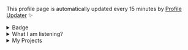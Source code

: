 This profile page is automatically updated every 15 minutes by [Profile Updater](https://github.com/tinvv/profile-updater) ✨

<details>
<summary>Badge</summary>
<img src="https://github-profile-trophy.vercel.app/?username=tinvv&theme=discord&column=8)" />
 
![stats](https://github-readme-stats.vercel.app/api?username=tinvv&show_icons=true&line_height=24)
 
</details>
<details>
<summary>What I am listening?</summary>
  
[![img](https://spotify-github-profile.vercel.app/api/view?uid=0ysdo113nkd8khvn2kn7al2s5&cover_image=true&theme=default)](https://spotify-github-profile.vercel.app/api/view.svg?uid=0ysdo113nkd8khvn2kn7al2s5&redirect=true)
  
</details>

<details>
<summary>
My Projects
</summary>
  
<!-- [PROFILE UPDATER]: START -->
## My Projects
- [555](https://github.com/tinvv/555) ( [1 stars](https://github.com/tinvv/555/stargazers) )
- [AnyDictionary](https://github.com/tinvv/AnyDictionary) ( [1 stars](https://github.com/tinvv/AnyDictionary/stargazers) )
- [Chanom](https://github.com/tinvv/Chanom)
- [Discord.js-v13-bot-starter](https://github.com/tinvv/Discord.js-v13-bot-starter) ( [2 stars](https://github.com/tinvv/Discord.js-v13-bot-starter/stargazers) )
- [JSOptionPane](https://github.com/tinvv/JSOptionPane)
- [MukPakPak](https://github.com/tinvv/MukPakPak) ( [3 stars](https://github.com/tinvv/MukPakPak/stargazers) )
- [Record-of-the-Earth](https://github.com/tinvv/Record-of-the-Earth) ( [3 stars](https://github.com/tinvv/Record-of-the-Earth/stargazers) )
- [THREE.js-solar-system](https://github.com/tinvv/THREE.js-solar-system) ( [2 stars](https://github.com/tinvv/THREE.js-solar-system/stargazers) [1 issues](https://github.com/tinvv/THREE.js-solar-system/issues) )
- [What-Should-I-Listen](https://github.com/tinvv/What-Should-I-Listen) ( [5 stars](https://github.com/tinvv/What-Should-I-Listen/stargazers) )
- [blog](https://github.com/tinvv/blog)
- [dotfiles](https://github.com/tinvv/dotfiles) ( [1 stars](https://github.com/tinvv/dotfiles/stargazers) )
- [earn-vs-jeab](https://github.com/tinvv/earn-vs-jeab)
- [i-have-no-idea](https://github.com/tinvv/i-have-no-idea) ( [2 stars](https://github.com/tinvv/i-have-no-idea/stargazers) )
- [popEarn](https://github.com/tinvv/popEarn)
- [profile-updater](https://github.com/tinvv/profile-updater) ( [2 stars](https://github.com/tinvv/profile-updater/stargazers) )
- [shouldYou](https://github.com/tinvv/shouldYou) ( [1 stars](https://github.com/tinvv/shouldYou/stargazers) )
- [tinvv](https://github.com/tinvv/tinvv) ( [2 stars](https://github.com/tinvv/tinvv/stargazers) )
- [web](https://github.com/tinvv/web)

## My contribution
- [Chat-Client-and-Server-with-Java-Socket](https://github.com/tinvv/Chat-Client-and-Server-with-Java-Socket)
- [DaiMai](https://github.com/tinvv/DaiMai)
- [antibadwordbot](https://github.com/tinvv/antibadwordbot)
- [awesome-cheab-quotes](https://github.com/tinvv/awesome-cheab-quotes)
- [awesome-maas](https://github.com/tinvv/awesome-maas)
- [awesome-prayuth-works](https://github.com/tinvv/awesome-prayuth-works)
- [awesome-websites-as-answers](https://github.com/tinvv/awesome-websites-as-answers)
- [baht.js](https://github.com/tinvv/baht.js)
- [can-i-order-macbook-m1-max-in-thailand-now](https://github.com/tinvv/can-i-order-macbook-m1-max-in-thailand-now)
- [coffee-to-code](https://github.com/tinvv/coffee-to-code)
- [dotfiles-1](https://github.com/tinvv/dotfiles-1)
- [dumb-questions-th](https://github.com/tinvv/dumb-questions-th)
- [learn](https://github.com/tinvv/learn)
- [manoonchai.com](https://github.com/tinvv/manoonchai.com)
- [milerdark-vscode-theme](https://github.com/tinvv/milerdark-vscode-theme)
- [nohello-th](https://github.com/tinvv/nohello-th)
- [nunmun](https://github.com/tinvv/nunmun)
- [poppoll](https://github.com/tinvv/poppoll)
- [timelapse](https://github.com/tinvv/timelapse)
- [torpleng](https://github.com/tinvv/torpleng)
<!-- [PROFILE UPDATER]: END -->
